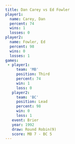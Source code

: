 ```yaml
---
title: Dan Carey vs Ed Fowler
player1:          
  name: Carey, Dan
  percent: 74     
  wins: 1         
  losses: 0       
player2:          
  name: Fowler, Ed
  percent: 98     
  wins: 0         
  losses: 1       
games:
 - player1:         
     team: 'MB'     
     position: Third
     percent: 74    
     win: 1         
     loss: 0        
   player2:        
     team: 'BC'    
     position: Lead
     percent: 98   
     win: 0        
     loss: 1       
   event: Brier        
   year: 1992          
   draw: Round Robin(9)
   score: MB 7 - BC 5  
---
```

